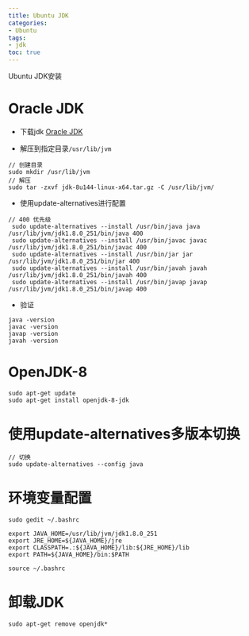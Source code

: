 ```yaml
---
title: Ubuntu JDK
categories: 
- Ubuntu
tags: 
- jdk
toc: true
---
```



Ubuntu JDK安装

<!-- more --> 
# Oracle JDK

- 下载jdk [Oracle JDK](https://www.oracle.com/java/technologies/javase-jdk8-downloads.html) 

- 解压到指定目录`/usr/lib/jvm`

```
// 创建目录
sudo mkdir /usr/lib/jvm
// 解压
sudo tar -zxvf jdk-8u144-linux-x64.tar.gz -C /usr/lib/jvm/
```

- 使用update-alternatives进行配置

```
// 400 优先级
 sudo update-alternatives --install /usr/bin/java java /usr/lib/jvm/jdk1.8.0_251/bin/java 400
 sudo update-alternatives --install /usr/bin/javac javac /usr/lib/jvm/jdk1.8.0_251/bin/javac 400
 sudo update-alternatives --install /usr/bin/jar jar /usr/lib/jvm/jdk1.8.0_251/bin/jar 400
 sudo update-alternatives --install /usr/bin/javah javah /usr/lib/jvm/jdk1.8.0_251/bin/javah 400
 sudo update-alternatives --install /usr/bin/javap javap /usr/lib/jvm/jdk1.8.0_251/bin/javap 400
```

- 验证

```
java -version
javac -version
javap -version
javah -version
```

# OpenJDK-8

```
sudo apt-get update
sudo apt-get install openjdk-8-jdk
```


# 使用update-alternatives多版本切换
```
// 切换
sudo update-alternatives --config java
```

# 环境变量配置

```
sudo gedit ~/.bashrc

export JAVA_HOME=/usr/lib/jvm/jdk1.8.0_251
export JRE_HOME=${JAVA_HOME}/jre
export CLASSPATH=.:${JAVA_HOME}/lib:${JRE_HOME}/lib
export PATH=${JAVA_HOME}/bin:$PATH

source ~/.bashrc
```



# 卸载JDK

```
sudo apt-get remove openjdk*
```

